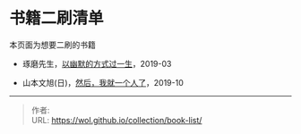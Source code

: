 # 书籍二刷清单


本页面为想要二刷的书籍

- 琢磨先生，[以幽默的方式过一生](https://book.douban.com/subject/27053004/)，2019-03

- 山本文旭(日)，[然后，我就一个人了](https://book.douban.com/subject/6967980/)，2019-10



---

> 作者:   
> URL: https://wol.github.io/collection/book-list/  

